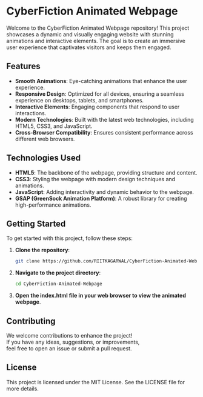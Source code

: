 
# CyberFiction Animated Webpage

Welcome to the CyberFiction Animated Webpage repository! This project showcases a dynamic and visually engaging website with stunning animations and interactive elements. The goal is to create an immersive user experience that captivates visitors and keeps them engaged.

## Features

- **Smooth Animations**: Eye-catching animations that enhance the user experience.
- **Responsive Design**: Optimized for all devices, ensuring a seamless experience on desktops, tablets, and smartphones.
- **Interactive Elements**: Engaging components that respond to user interactions.
- **Modern Technologies**: Built with the latest web technologies, including HTML5, CSS3, and JavaScript.
- **Cross-Browser Compatibility**: Ensures consistent performance across different web browsers.

## Technologies Used

- **HTML5**: The backbone of the webpage, providing structure and content.
- **CSS3**: Styling the webpage with modern design techniques and animations.
- **JavaScript**: Adding interactivity and dynamic behavior to the webpage.
- **GSAP (GreenSock Animation Platform)**: A robust library for creating high-performance animations.

## Getting Started

To get started with this project, follow these steps:

1. **Clone the repository**:
   ```sh
   git clone https://github.com/RIITKAGARWAL/CyberFiction-Animated-Webpage.git
2. **Navigate to the project directory**:

     ```sh
   cd CyberFiction-Animated-Webpage
3. **Open the index.html file in your web browser to view the animated webpage**.

## Contributing
We welcome contributions to enhance the project!<br /> If you have any ideas, suggestions, or improvements,<br /> feel free to open an issue or submit a pull request.

## License
This project is licensed under the MIT License. See the LICENSE file for more details.
